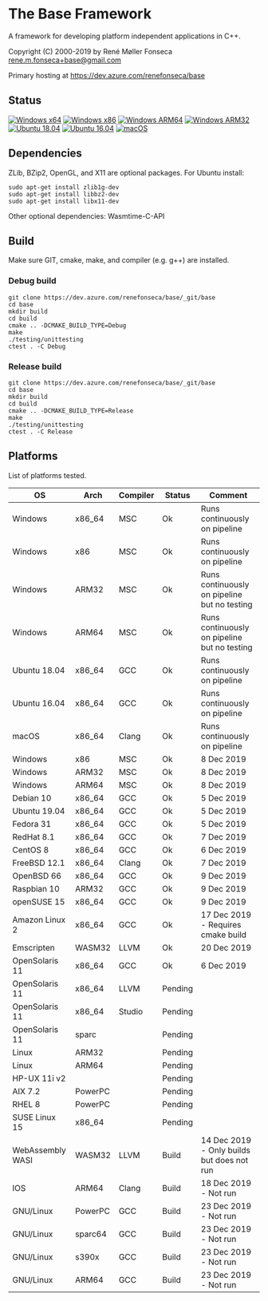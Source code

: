 # The Base Framework

A framework for developing platform independent applications in C++.

Copyright (C) 2000-2019 by René Møller Fonseca <rene.m.fonseca+base@gmail.com>

Primary hosting at https://dev.azure.com/renefonseca/base



## Status

[![Windows x64](https://dev.azure.com/renefonseca/base/_apis/build/status/rene-fonseca.base?branchName=master&jobName=windows&label=Windows%20x64)](https://dev.azure.com/renefonseca/base/_build/latest?definitionId=5&branchName=master)
[![Windows x86](https://dev.azure.com/renefonseca/base/_apis/build/status/rene-fonseca.base?branchName=master&jobName=windows_x86&label=Windows%20x86)](https://dev.azure.com/renefonseca/base/_build/latest?definitionId=5&branchName=master)
[![Windows ARM64](https://dev.azure.com/renefonseca/base/_apis/build/status/rene-fonseca.base?branchName=master&jobName=windows_arm64&label=Windows%20ARM64)](https://dev.azure.com/renefonseca/base/_build/latest?definitionId=5&branchName=master)
[![Windows ARM32](https://dev.azure.com/renefonseca/base/_apis/build/status/rene-fonseca.base?branchName=master&jobName=windows_arm32&label=Windows%20ARM32)](https://dev.azure.com/renefonseca/base/_build/latest?definitionId=5&branchName=master)
[![Ubuntu 18.04](https://dev.azure.com/renefonseca/base/_apis/build/status/rene-fonseca.base?branchName=master&jobName=ubuntu18_04&label=Ubuntu%2018.04)](https://dev.azure.com/renefonseca/base/_build/latest?definitionId=5&branchName=master)
[![Ubuntu 16.04](https://dev.azure.com/renefonseca/base/_apis/build/status/rene-fonseca.base?branchName=master&jobName=ubuntu16_04&label=Ubuntu%2016.04)](https://dev.azure.com/renefonseca/base/_build/latest?definitionId=5&branchName=master)
[![macOS](https://dev.azure.com/renefonseca/base/_apis/build/status/rene-fonseca.base?branchName=master&jobName=macos&label=macOS)](https://dev.azure.com/renefonseca/base/_build/latest?definitionId=5&branchName=master)



## Dependencies

ZLib, BZip2, OpenGL, and X11 are optional packages. For Ubuntu install:

```shell
sudo apt-get install zlib1g-dev
sudo apt-get install libbz2-dev
sudo apt-get install libx11-dev
```

Other optional dependencies:
  Wasmtime-C-API



## Build

Make sure GIT, cmake, make, and compiler (e.g. g++) are installed.

### Debug build

```shell
git clone https://dev.azure.com/renefonseca/base/_git/base
cd base
mkdir build
cd build
cmake .. -DCMAKE_BUILD_TYPE=Debug
make
./testing/unittesting
ctest . -C Debug
```

### Release build

```shell
git clone https://dev.azure.com/renefonseca/base/_git/base
cd base
mkdir build
cd build
cmake .. -DCMAKE_BUILD_TYPE=Release
make
./testing/unittesting
ctest . -C Release
```


## Platforms

List of platforms tested.

OS                 | Arch     | Compiler| Status     | Comment
------------------ | -------- | ------- | ---------- | -------
Windows            | x86_64   | MSC     | Ok         | Runs continuously on pipeline
Windows            | x86      | MSC     | Ok         | Runs continuously on pipeline
Windows            | ARM32    | MSC     | Ok         | Runs continuously on pipeline but no testing
Windows            | ARM64    | MSC     | Ok         | Runs continuously on pipeline but no testing
Ubuntu 18.04       | x86_64   | GCC     | Ok         | Runs continuously on pipeline
Ubuntu 16.04       | x86_64   | GCC     | Ok         | Runs continuously on pipeline
macOS              | x86_64   | Clang   | Ok         | Runs continuously on pipeline
Windows            | x86      | MSC     | Ok         | 8 Dec 2019
Windows            | ARM32    | MSC     | Ok         | 8 Dec 2019
Windows            | ARM64    | MSC     | Ok         | 8 Dec 2019
Debian 10          | x86_64   | GCC     | Ok         | 5 Dec 2019
Ubuntu 19.04       | x86_64   | GCC     | Ok         | 5 Dec 2019
Fedora 31          | x86_64   | GCC     | Ok         | 5 Dec 2019
RedHat 8.1         | x86_64   | GCC     | Ok         | 7 Dec 2019
CentOS 8           | x86_64   | GCC     | Ok         | 6 Dec 2019
FreeBSD 12.1       | x86_64   | Clang   | Ok         | 7 Dec 2019
OpenBSD 66         | x86_64   | GCC     | Ok         | 9 Dec 2019
Raspbian 10        | ARM32    | GCC     | Ok         | 9 Dec 2019
openSUSE 15        | x86_64   | GCC     | Ok         | 9 Dec 2019
Amazon Linux 2     | x86_64   | GCC     | Ok         | 17 Dec 2019 - Requires cmake build
Emscripten         | WASM32   | LLVM    | Ok         | 20 Dec 2019
OpenSolaris 11     | x86_64   | GCC     | Ok         | 6 Dec 2019
OpenSolaris 11     | x86_64   | LLVM    | Pending    |
OpenSolaris 11     | x86_64   | Studio  | Pending    |
OpenSolaris 11     | sparc    |         | Pending    |
Linux              | ARM32    |         | Pending    |
Linux              | ARM64    |         | Pending    |
HP-UX 11i v2       |          |         | Pending    |
AIX 7.2            | PowerPC  |         | Pending    |
RHEL 8             | PowerPC  |         | Pending    |
SUSE Linux 15      | x86_64   |         | Pending    |
WebAssembly WASI   | WASM32   | LLVM    | Build      | 14 Dec 2019 - Only builds but does not run
IOS                | ARM64    | Clang   | Build      | 18 Dec 2019 - Not run
GNU/Linux          | PowerPC  | GCC     | Build      | 23 Dec 2019 - Not run
GNU/Linux          | sparc64  | GCC     | Build      | 23 Dec 2019 - Not run
GNU/Linux          | s390x    | GCC     | Build      | 23 Dec 2019 - Not run
GNU/Linux          | ARM64    | GCC     | Build      | 23 Dec 2019 - Not run
